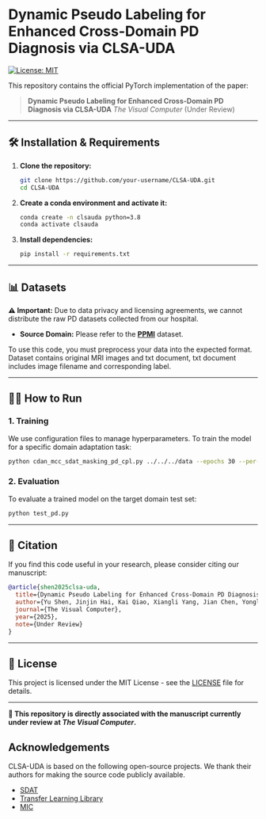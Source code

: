 # Dynamic Pseudo Labeling for Enhanced Cross-Domain PD Diagnosis via CLSA-UDA

[![License: MIT](https://img.shields.io/badge/License-MIT-yellow.svg)](https://opensource.org/licenses/MIT)

This repository contains the official PyTorch implementation of the paper:

> **Dynamic Pseudo Labeling for Enhanced Cross-Domain PD Diagnosis via CLSA-UDA**
> *The Visual Computer* (Under Review)

---

## 🛠️ Installation & Requirements

1.  **Clone the repository:**
    ```bash
    git clone https://github.com/your-username/CLSA-UDA.git
    cd CLSA-UDA
    ```

2.  **Create a conda environment and activate it:**
    ```bash
    conda create -n clsauda python=3.8
    conda activate clsauda
    ```

3.  **Install dependencies:**
    ```bash
    pip install -r requirements.txt
    ```

---

## 📊 Datasets

**⚠️ Important:** Due to data privacy and licensing agreements, we cannot distribute the raw PD datasets collected from our hospital.

*   **Source Domain:** Please refer to the [**PPMI**](<http://www.ppmi-info.org>) dataset.

To use this code, you must preprocess your data into the expected format. Dataset contains original MRI images and txt document, txt document includes image filename and corresponding label. 

---

## 🏃‍♂️ How to Run

### 1. Training

We use configuration files to manage hyperparameters. To train the model for a specific domain adaptation task:

```bash
python cdan_mcc_sdat_masking_pd_cpl.py ../../../data --epochs 30 --per-class-eval --train-resizing cen.crop --temperature 3.0 --lr 0.002 --seed 2 -a ResNet18_3D --gpu 1 --rho 0.02 --alpha 0.9 --pseudo_label_weight prob --mask_block_size 32 --mask_ratio 0.7 --log logs/cdan_mcc_sdat_ResNet18_3D_100_20_cpl/pd_ppmi2hn --log_name pd_ppmi2hn_cdan_mcc_sdat_masking_m32-ResNet18_3D_100_20_cpl --log_results

```

### 2. Evaluation

To evaluate a trained model on the target domain test set:

```bash
python test_pd.py
```

---

## 🤝 Citation

If you find this code useful in your research, please consider citing our manuscript:

```bibtex
@article{shen2025clsa-uda,
  title={Dynamic Pseudo Labeling for Enhanced Cross-Domain PD Diagnosis via CLSA-UDA},
  author={Yu Shen, Jinjin Hai, Kai Qiao, Xiangli Yang, Jian Chen, Yongli Li, Bin Yan},
  journal={The Visual Computer},
  year={2025},
  note={Under Review}
}
```

---

## 📜 License

This project is licensed under the MIT License - see the [LICENSE](LICENSE) file for details.

---

**🔗 This repository is directly associated with the manuscript currently under review at *The Visual Computer*.**

## Acknowledgements

CLSA-UDA is based on the following open-source projects. 
We thank their authors for making the source code publicly available.

* [SDAT](https://github.com/val-iisc/SDAT)
* [Transfer Learning Library](https://github.com/thuml/Transfer-Learning-Library)
* [MIC](https://github.com/lhoyer/MIC)